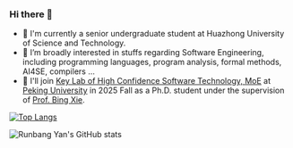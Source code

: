 ### Hi there 👋
- 🔭 I'm currently a senior undergraduate student at Huazhong University of Science and Technology.
- 🌱 I’m broadly interested in stuffs regarding Software Engineering, including programming languages, program analysis, formal methods, AI4SE, compilers ...
- 👯 I'll join [Key Lab of High Confidence Software Technology, MoE](https://hcst.pku.edu.cn/) at [Peking University](https://cs.pku.edu.cn/) in 2025 Fall as a Ph.D. student under the supervision of [Prof. Bing Xie](https://cs.pku.edu.cn/info/1084/1712.htm).

[![Top Langs](https://github-readme-stats.vercel.app/api/top-langs/?username=uniqueFranky&layout=compact&theme=tokyonight)](https://github.com/uniqueFranky/github-readme-stats)

![Runbang Yan's GitHub stats](https://github-readme-stats.vercel.app/api?username=uniqueFranky&show_icons=true&theme=tokyonight)
<!--
**uniqueFranky/uniqueFranky** is a ✨ _special_ ✨ repository because its `README.md` (this file) appears on your GitHub profile.

Here are some ideas to get you started:

- 🔭 I’m currently working on ...
- 🌱 I’m currently learning ...
- 👯 I’m looking to collaborate on ...
- 🤔 I’m looking for help with ...
- 💬 Ask me about ...
- 📫 How to reach me: ...
- 😄 Pronouns: ...
- ⚡ Fun fact: ...
-->

